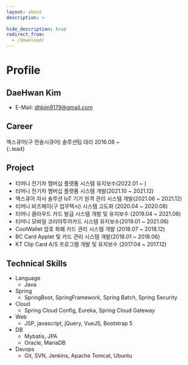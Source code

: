 ```yaml
---
layout: about
description: >
  
hide_description: true
redirect_from:
  - /download/
---
```


# Profile

## DaeHwan Kim

* E-Mail: dhkim9179@gmail.com

## Career

엑스큐어(구 한솔시큐어) 솔루션팀 대리 2016.08 ~  
{:.lead}

## Project

* 티머니 전기차 멤버십 플랫폼 시스템 유지보수(2022.01 ~ )
* 티머니 전기차 멤버십 플랫폼 시스템 개발(2021.10 ~ 2021.12)
* 엑스큐어 자사 솔루션 IoT 기기 원격 관리 시스템 개발(2021.06 ~ 2021.12)
* 티머니 비즈페이(구 업무택시) 시스템 고도화 (2020.04 ~ 2020.08)
* 티머니 클라우드 카드 발급 시스템 개발 및 유지보수 (2019.04 ~ 2021.06)
* 티머니 모바일 코리아투어카드 시스템 유지보수(2019.01 ~ 2021.06)
* CoolWallet 암호 화폐 카드 관리 시스템 개발 (2018.07 ~ 2018.12)
* BC Card Applet 및 카드 관리 시스템 개발(2018.01 ~ 2018.06)
* KT Clip Card A/S 프로그램 개발 및 유지보수 (2017.04 ~ 2017.12) 

## Technical Skills

* Language
  - Java
* Spring
  - SpringBoot, SpringFramework, Spring Batch, Spring Security
* Cloud
  - Spring Cloud Config, Eureka, Spring Cloud Gateway
* Web
  - JSP, javascript, jQuery, VueJS, Bootstrap 5
* DB 
  - Mybatis, JPA
  - Oracle, MariaDB
* Devops
  - Git, SVN, Jenkins, Apache Tomcat, Ubuntu
